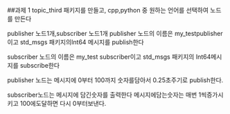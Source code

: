 ##과제 1
topic_third 패키지를 만들고, cpp,python 중 원하는 언어를 선택하여
노드를 만든다

publisher 노드1개,subscriber 노드1개
publisher 노드의 이름은 my_testpublisher이고 std_msgs 패키지의Int64 메시지를 publish한다

subscriber 노드의 이름은 my_test subscriber이고 std_msgs 패키지의 Int64메시지를 subscribe한다

publisher 노드는 메시지에 0부터 100까지 숫자를담아서 0.25초주기로 publish한다.

subscriber노드는 메시지에 담긴숫자를 출력한다
메시지에담는숫자는 매번 1씩증가시키고 100에도달하면 다시 0부터보낸다.
